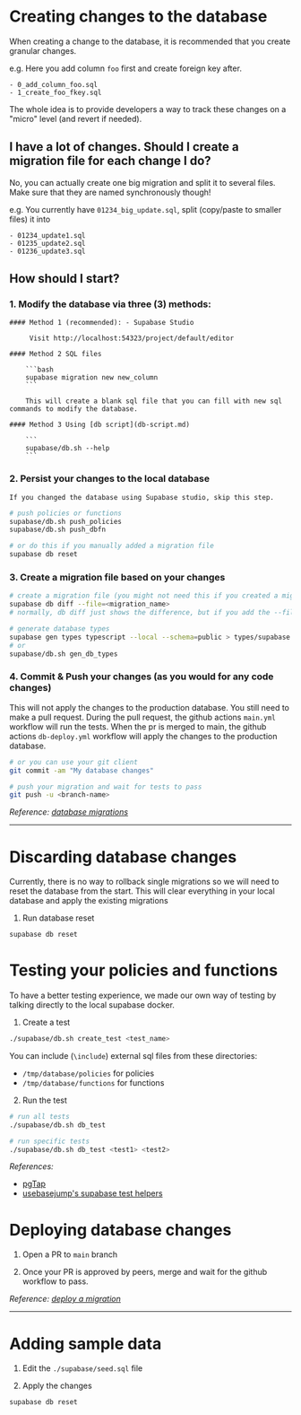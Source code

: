 # Creating changes to the database

When creating a change to the database, it is recommended that you create granular changes.

e.g. Here you add column `foo` first and create foreign key after.

    - 0_add_column_foo.sql
    - 1_create_foo_fkey.sql

The whole idea is to provide developers a way to track these changes on a "micro" level (and revert if needed).

## I have a lot of changes. Should I create a migration file for each change I do?

No, you can actually create one big migration and split it to several files. Make sure that they are named synchronously though!

e.g. You currently have `01234_big_update.sql`, split (copy/paste to smaller files) it into

    - 01234_update1.sql
    - 01235_update2.sql
    - 01236_update3.sql

## How should I start?

### 1. Modify the database via three (3) methods:

    #### Method 1 (recommended): - Supabase Studio

         Visit http://localhost:54323/project/default/editor

    #### Method 2 SQL files

        ```bash
        supabase migration new new_column
        ```

        This will create a blank sql file that you can fill with new sql commands to modify the database.

    #### Method 3 Using [db script](db-script.md)

        ```
        supabase/db.sh --help
        ```

### 2. Persist your changes to the local database

    If you changed the database using Supabase studio, skip this step.

```bash
# push policies or functions
supabase/db.sh push_policies
supabase/db.sh push_dbfn

# or do this if you manually added a migration file
supabase db reset
```

### 3. Create a migration file based on your changes

```bash
# create a migration file (you might not need this if you created a migration manually)
supabase db diff --file=<migration_name>
# normally, db diff just shows the difference, but if you add the --file flag, it will create a migration file for you

# generate database types
supabase gen types typescript --local --schema=public > types/supabase.ts
# or
supabase/db.sh gen_db_types
```

### 4. Commit & Push your changes (as you would for any code changes)

This will not apply the changes to the production database. You still need to make a pull request.
During the pull request, the github actions `main.yml` workflow will run the tests.
When the pr is merged to main, the github actions `db-deploy.yml` workflow will apply the changes to the production database.

```bash
# or you can use your git client
git commit -am "My database changes"

# push your migration and wait for tests to pass
git push -u <branch-name>
```

_Reference: [database migrations](https://supabase.com/docs/guides/cli/local-development#database-migrations)_

---

# Discarding database changes

Currently, there is no way to rollback single migrations so we will need to reset the database from the start.
This will clear everything in your local database and apply the existing migrations

1. Run database reset

```bash
supabase db reset
```

# Testing your policies and functions

To have a better testing experience, we made our own way of testing by talking directly to the local supabase docker.

1. Create a test

```bash
./supabase/db.sh create_test <test_name>
```

You can include (`\include`) external sql files from these directories:

-   `/tmp/database/policies` for policies
-   `/tmp/database/functions` for functions

2. Run the test

```bash
# run all tests
./supabase/db.sh db_test

# run specific tests
./supabase/db.sh db_test <test1> <test2>
```

_References:_

-   [pgTap](https://pgtap.org/documentation.html)
-   [usebasejump's supabase test helpers](https://github.com/usebasejump/supabase-test-helpers)

# Deploying database changes

1. Open a PR to `main` branch

2. Once your PR is approved by peers, merge and wait for the github workflow to pass.

_Reference: [deploy a migration](https://supabase.com/docs/guides/cli/managing-environments#deploy-a-migration)_

---

# Adding sample data

1. Edit the `./supabase/seed.sql` file

2. Apply the changes

```bash
supabase db reset
```
